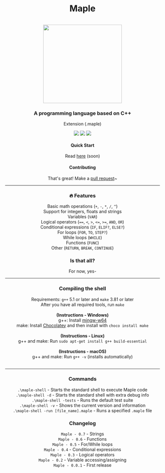 <div align="center">

<h1 align="center">Maple</h1>
    <br />
        <img align="center" width="256" height="256" src="https://femboylamkas.please-fuck.me/yJTKni.png" />
    <br />
</div>

<div align="center">
    <h3>A programming language based on C++</h3>
    <p>Extension (.maple)</p>
    <div align="center">
        <img src="https://img.shields.io/github/workflow/status/LamkasDev/maple/run-tests" />
        <img src="https://img.shields.io/github/contributors/LamkasDev/maple" />
        <img src="https://img.shields.io/bitbucket/issues-raw/LamkasDev/maple" />
    </div>
</div>

<div align="center">
    <h4>Quick Start</h4>
    <p>Read <a href="https://github.com/LamkasDev/maple/wiki">here</a> (soon)</p>
    <h4>Contributing</h4>
    <p>That's great! Make a <a href="https://github.com/LamkasDev/maple/pulls">pull request</a>~</p>
</div>

<hr />

<div align="center">
    <h3>🔥 Features</h3>
    <p>
        Basic math operations (<code>+</code>, <code>-</code>, <code>*</code>, <code>/</code>, <code>^</code>)<br />
        Support for integers, floats and strings<br />
        Variables (<code>VAR</code>)<br />
        Logical operators (<code>==</code>, <code><</code>, <code>></code>, <code><=</code>, <code>>=</code>, <code>AND</code>, <code>OR</code>)<br />
        Conditional expressions (<code>IF</code>, <code>ELIF?</code>, <code>ELSE?</code>)<br />
        For loops (<code>FOR</code>, <code>TO</code>, <code>STEP?</code>)<br />
        While loops (<code>WHILE</code>)<br />
        Functions (<code>FUNC</code>)<br />
        Other (<code>RETURN</code>, <code>BREAK</code>, <code>CONTINUE</code>)
    </p>
    <h3>Is that all?</h3>
    <p>
        For now, yes-
    </p>
</div>

<hr />

<div align="center">
    <h3>Compiling the shell</h3>
    <p>
        Requirements: <code>g++</code> 5.1 or later and <code>make</code> 3.81 or later<br />
        After you have all required tools, run <code>make</code><br /><br />
        <b>(Instructions - Windows)</b><br />
        g++: Install <a href="http://mingw-w64.org/doku.php">mingw-w64</a><br />
        make: Install <a href="https://chocolatey.org/install">Chocolatey</a> and then install with <code>choco install make</code><br /><br />
        <b>(Instructions - Linux)</b><br />
        g++ and make: Run <code>sudo apt-get install g++ build-essential</code><br /><br />
        <b>(Instructions - macOS)</b><br />
        g++ and make: Run <code>g++ -v</code> (installs automatically)<br />
        <br />
    </p>
    <hr />
    <h3>Commands</h3>
    <p>
        <code>.\maple-shell</code> - Starts the standard shell to execute Maple code<br />
        <code>.\maple-shell -d</code> - Starts the standard shell with extra debug info<br />
        <code>.\maple-shell -tests</code> - Runs the default test suite<br />
        <code>.\maple-shell -v</code> - Shows the current version and information<br />
        <code>.\maple-shell -run [file_name].maple</code> - Runs a specified <code>.maple</code> file
    </p>
    <h3>Changelog</h3>
    <p>
        <code>Maple - 0.7</code> - Strings<br />
        <code>Maple - 0.6</code> - Functions<br />
        <code>Maple - 0.5</code> - For/While loops<br />
        <code>Maple - 0.4</code> - Conditional expressions<br />
        <code>Maple - 0.3</code> - Logical operators<br />
        <code>Maple - 0.2</code> - Variable accessing/assigning<br />
        <code>Maple - 0.0.1</code> - First release<br />
    </p>
</div>
